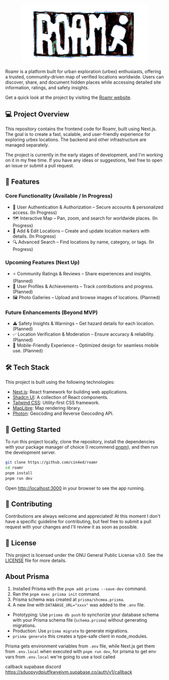 <p align="center">
    <img src="public/roamr-logo-classic.jpeg"  width="400"/>
</p>

Roamr is a platform built for urban exploration (urbex) enthusiasts, offering a trusted, community-driven map of verified locations worldwide. Users can discover, share, and document hidden places while accessing detailed site information, ratings, and safety insights.

Get a quick look at the project by visiting the [Roamr website](https://roamr.vercel.app/).

## 💻 Project Overview

This repository contains the frontend code for Roamr, built using Next.js. The goal is to create a fast, scalable, and user-friendly experience for exploring urbex locations. The backend and other infrastructure are managed separately.

The project is currently in the early stages of development, and I'm working on it in my free time. If you have any ideas or suggestions, feel free to open an issue or submit a pull request.

## 🌟 Features

### Core Functionality (Available / In Progress)

- 🔑 User Authentication & Authorization – Secure accounts & personalized access. (In Progress)
- 🗺️ Interactive Map – Pan, zoom, and search for worldwide places. (In Progress)
- 📍 Add & Edit Locations – Create and update location markers with details. (In Progress)
- 🔍 Advanced Search – Find locations by name, category, or tags. (In Progress)

### Upcoming Features (Next Up)

- ⭐ Community Ratings & Reviews – Share experiences and insights. (Planned)
- 👤 User Profiles & Achievements – Track contributions and progress. (Planned)
- 🖼️ Photo Galleries – Upload and browse images of locations. (Planned)

### Future Enhancements (Beyond MVP)

- ⚠️ Safety Insights & Warnings – Get hazard details for each location. (Planned)
- ✅ Location Verification & Moderation – Ensure accuracy & reliability. (Planned)
- 📱 Mobile-Friendly Experience – Optimized design for seamless mobile use. (Planned)

## 🛠️ Tech Stack

This project is built using the following technologies:

- [Next.js](https://nextjs.org/): React framework for building web applications.
- [Shadcn UI](https://ui.shadcn.com/): A collection of React components.
- [Tailwind CSS](https://tailwindcss.com/): Utility-first CSS framework.
- [MapLibre](https://maplibre.org/): Map rendering library.
- [Photon](https://photon.komoot.io/): Geocoding and Reverse Geocoding API.

## 🚀 Getting Started

To run this project locally, clone the repository, install the dependencies with your package manager of choice (I recommend [pnpm](https://pnpm.io/)), and then run the development server.

```bash
git clone https://github.com/cin4ed/roamr
cd roamr
pnpm install
pnpm run dev
```

Open [http://localhost:3000](http://localhost:3000) in your browser to see the app running.

## 🤝 Contributing

Contributions are always welcome and appreciated! At this moment I don't have a specific guideline for contributing, but feel free to submit a pull request with your changes and I'll review it as soon as possible.

## 📝 License

This project is licensed under the GNU General Public License v3.0. See the [LICENSE](LICENSE) file for more details.

## About Prisma

1. Installed Prisma with the `pnpm add prisma --save-dev` command.
2. Ran the `pnpm exec prisma init` command.
3. Prisma schema was created at `prisma/shcmea.prisma`.
4. A new line with `DATABASE_URL="xxxx"` was added to the `.env` file.

- Prototyping: Use `prisma db push` to synchorize your database schema with your Prisma schema file (`schema.prisma`) without generating migrations.
- Production: Use `prisma migrate` to generate migrations.
- `prisma generate` this creates a type-safe client in node_modules.

Prisma gets environment variables from `.env` file, while Next.js get them from `.env.local` when executed with `pnpm run dev`, for prisma to get env vars from `.env.local` we're going to use a tool called

callback supabase discord https://sduopvydpiutfkwveivm.supabase.co/auth/v1/callback
